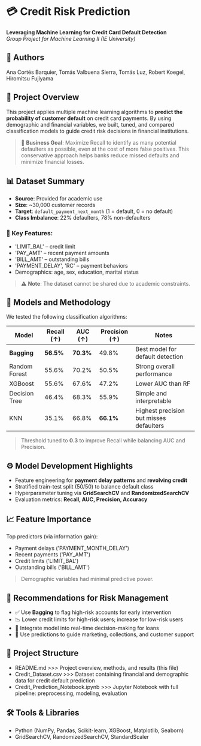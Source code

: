 # 💳 Credit Risk Prediction
**Leveraging Machine Learning for Credit Card Default Detection**  
_Group Project for Machine Learning II (IE University)_


## 👥 Authors

Ana Cortés Barquier, Tomás Valbuena Sierra, Tomás Luz, Robert Koegel, Hiromitsu Fujiyama


## 🧠 Project Overview

This project applies multiple machine learning algorithms to **predict the probability of customer default** on credit card payments. By using demographic and financial variables, we built, tuned, and compared classification models to guide credit risk decisions in financial institutions.

> 📌 **Business Goal**: Maximize Recall to identify as many potential defaulters as possible, even at the cost of more false positives. This conservative approach helps banks reduce missed defaults and minimize financial losses.


## 📊 Dataset Summary

- **Source**: Provided for academic use
- **Size**: ~30,000 customer records
- **Target**: `default_payment_next_month` (1 = default, 0 = no default)
- **Class Imbalance**: 22% defaulters, 78% non-defaulters

### 🔑 Key Features:
- 'LIMIT_BAL' – credit limit
- 'PAY_AMT' – recent payment amounts
- 'BILL_AMT' – outstanding bills
- 'PAYMENT_DELAY', 'RC' – payment behaviors
- Demographics: age, sex, education, marital status

> ⚠️ **Note**: The dataset cannot be shared due to academic constraints.


## 🧪 Models and Methodology

We tested the following classification algorithms:

| Model            | Recall (↑) | AUC (↑) | Precision (↑) | Notes |
|------------------|------------|---------|----------------|-------|
| **Bagging**      | **56.5%**  | **70.3%** | 49.8%        | Best model for default detection |
| Random Forest    | 55.6%      | 70.2%   | 50.5%          | Strong overall performance |
| XGBoost          | 55.6%      | 67.6%   | 47.2%          | Lower AUC than RF |
| Decision Tree    | 46.4%      | 68.3%   | 55.9%          | Simple and interpretable |
| KNN              | 35.1%      | 66.8%   | **66.1%**      | Highest precision but misses defaulters |

> Threshold tuned to **0.3** to improve Recall while balancing AUC and Precision.


## ⚙️ Model Development Highlights

- Feature engineering for **payment delay patterns** and **revolving credit**
- Stratified train-test split (50/50) to balance default class
- Hyperparameter tuning via **GridSearchCV** and **RandomizedSearchCV**
- Evaluation metrics: **Recall, AUC, Precision, Accuracy**


## 📈 Feature Importance

Top predictors (via information gain):
- Payment delays ('PAYMENT_MONTH_DELAY')
- Recent payments ('PAY_AMT')
- Credit limits ('LIMIT_BAL')
- Outstanding bills ('BILL_AMT')

> Demographic variables had minimal predictive power.


## 🧩 Recommendations for Risk Management

- ✅ Use **Bagging** to flag high-risk accounts for early intervention
- 📉 Lower credit limits for high-risk users; increase for low-risk users
- 🔄 Integrate model into real-time decision-making for loans
- 🎯 Use predictions to guide marketing, collections, and customer support


## 📂 Project Structure
- README.md >>> Project overview, methods, and results (this file)
- Credit_Dataset.csv >>> Dataset containing financial and demographic data for credit default prediction
- Credit_Prediction_Notebook.ipynb >>> Jupyter Notebook with full pipeline: preprocessing, modeling, evaluation


## 🛠 Tools & Libraries

- Python (NumPy, Pandas, Scikit-learn, XGBoost, Matplotlib, Seaborn)
- GridSearchCV, RandomizedSearchCV, StandardScaler

